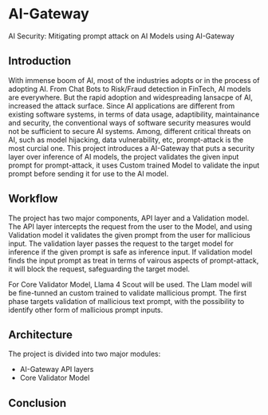 # AI-Gateway
AI Security: Mitigating prompt attack on AI Models using AI-Gateway

## Introduction
With immense boom of AI, most of the industries adopts or in the process of adopting AI. From Chat Bots to Risk/Fraud detection in FinTech, AI models are everywhere. But the rapid adoption and widespreading lansacpe of AI, increased the attack surface. Since AI applications are different from existing software systems, in terms of data usage, adaptibility, maintainance and security, the conventional ways of software security measures would not be sufficient to secure AI systems.
Among, different critical threats on AI, such as model hijacking, data vulnerability, etc, prompt-attack is the most curcial one.
This project introduces a AI-Gateway that puts a security layer over inference of AI models, the project validates the given input prompt for prompt-attack, it uses Custom trained Model to validate the input prompt before sending it for use to the AI model.

## Workflow
The project has two major components, API layer and a Validation model. The API layer intercepts the request from the user to the Model, and using Validation model it validates the given prompt from the user for mallicious input. The validation layer passes the request to the target model for inference if the given prompt is safe as inference input. If validation model finds the input prompt as treat in terms of vairous aspects of prompt-attack, it will block the request, safeguarding the target model.

For Core Validator Model, Llama 4 Scout will be used. The Llam model will be fine-tunned an custom trained to validate mallicious prompt. The first phase targets validation of mallicious text prompt, with the possibility to identify other form of mallicious prompt inputs.


## Architecture

The project is divided into two major modules:
- AI-Gateway API layers
- Core Validator Model

## 

## Conclusion
